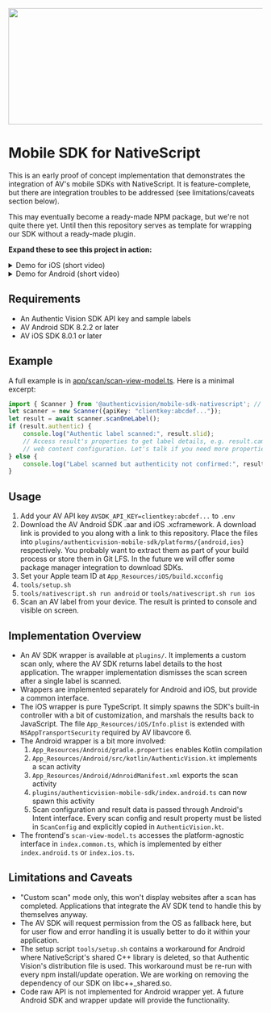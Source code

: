 <p align="center">
    <img width="716" height="231" src="docs/authenticvision.png">
</p>

# Mobile SDK for NativeScript

This is an early proof of concept implementation that demonstrates the integration of AV's mobile SDKs with NativeScript. It is feature-complete, but there are integration troubles to be addressed (see limitations/caveats section below).

This may eventually become a ready-made NPM package, but we're not quite there yet. Until then this repository serves as template for wrapping our SDK without a ready-made plugin.

**Expand these to see this project in action:**

<details>
<summary>Demo for iOS (short video)</summary>

https://github.com/authenticvision/mobile-sdk-nativescript/assets/597682/20da3d26-058c-4e69-8d4e-11c7ac51b198
</details>

<details>
<summary>Demo for Android (short video)</summary>

https://github.com/authenticvision/mobile-sdk-nativescript/assets/597682/83564c71-8a1e-4ee1-b052-eda748d92ada
</details>

## Requirements

* An Authentic Vision SDK API key and sample labels
* AV Android SDK 8.2.2 or later
* AV iOS SDK 8.0.1 or later

## Example

A full example is in [app/scan/scan-view-model.ts](app/scan/scan-view-model.ts#). Here is a minimal excerpt:
```ts
import { Scanner } from '@authenticvision/mobile-sdk-nativescript'; // part of this repo
let scanner = new Scanner({apiKey: "clientkey:abcdef..."});
let result = await scanner.scanOneLabel();
if (result.authentic) {
    console.log("Authentic label scanned:", result.slid);
    // Access result's properties to get label details, e.g. result.campaignURL for its
    // web content configuration. Let's talk if you need more properties here!
} else {
    console.log("Label scanned but authenticity not confirmed:", result.slid);
}
```

## Usage

1. Add your AV API key `AVSDK_API_KEY=clientkey:abcdef...` to `.env`
2. Download the AV Android SDK .aar and iOS .xcframework. A download link is provided to you along with a link to this repository. Place the files into `plugins/authenticvision-mobile-sdk/platforms/{android,ios}` respectively. You probably want to extract them as part of your build process or store them in Git LFS. In the future we will offer some package manager integration to download SDKs.
3. Set your Apple team ID at `App_Resources/iOS/build.xcconfig`
4. `tools/setup.sh`
5. `tools/nativescript.sh run android` or `tools/nativescript.sh run ios`
6. Scan an AV label from your device. The result is printed to console and visible on screen.

## Implementation Overview

* An AV SDK wrapper is available at `plugins/`. It implements a custom scan only, where the AV SDK returns label details to the host application. The wrapper implementation dismisses the scan screen after a single label is scanned.
* Wrappers are implemented separately for Android and iOS, but provide a common interface.
* The iOS wrapper is pure TypeScript. It simply spawns the SDK's built-in controller with a bit of customization, and marshals the results back to JavaScript. The file `App_Resources/iOS/Info.plist` is extended with `NSAppTransportSecurity` required by AV libavcore 6.
* The Android wrapper is a bit more involved:
    1. `App_Resources/Android/gradle.properties` enables Kotlin compilation
    2. `App_Resources/Android/src/kotlin/AuthenticVision.kt` implements a scan activity
    3. `App_Resources/Android/AdnroidManifest.xml` exports the scan activity
    4. `plugins/authenticvision-mobile-sdk/index.android.ts` can now spawn this activity
    5. Scan configuration and result data is passed through Android's Intent interface. Every scan config and result property must be listed in `ScanConfig` and explicitly copied in `AuthenticVision.kt`.
* The frontend's `scan-view-model.ts` accesses the platform-agnostic interface in `index.common.ts`, which is implemented by either `index.android.ts` or `index.ios.ts`.

## Limitations and Caveats

* "Custom scan" mode only, this won't display websites after a scan has completed. Applications that integrate the AV SDK tend to handle this by themselves anyway.
* The AV SDK will request permission from the OS as fallback here, but for user flow and error handling it is usually better to do it within your application.
* The setup script `tools/setup.sh` contains a workaround for Android where NativeScript's shared C++ library is deleted, so that Authentic Vision's distribution file is used. This workaround must be re-run with every npm install/update operation. We are working on removing the dependency of our SDK on libc++_shared.so.
* Code raw API is not implemented for Android wrapper yet. A future Android SDK and wrapper update will provide the functionality.
